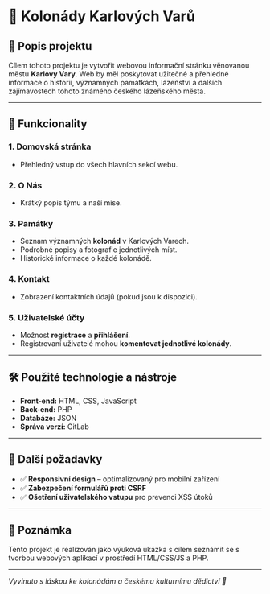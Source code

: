 # 🌿 Kolonády Karlových Varů

## 📝 Popis projektu
Cílem tohoto projektu je vytvořit webovou informační stránku věnovanou městu **Karlovy Vary**. Web by měl poskytovat užitečné a přehledné informace o historii, významných památkách, lázeňství a dalších zajímavostech tohoto známého českého lázeňského města.

---

## 🔧 Funkcionality

### 1. Domovská stránka
- Přehledný vstup do všech hlavních sekcí webu.

### 2. O Nás
- Krátký popis týmu a naší mise.

### 3. Památky
- Seznam významných **kolonád** v Karlových Varech.
- Podrobné popisy a fotografie jednotlivých míst.
- Historické informace o každé kolonádě.

### 4. Kontakt
- Zobrazení kontaktních údajů (pokud jsou k dispozici).

### 5. Uživatelské účty
- Možnost **registrace** a **přihlášení**.
- Registrovaní uživatelé mohou **komentovat jednotlivé kolonády**.

---

## 🛠 Použité technologie a nástroje

- **Front-end:** HTML, CSS, JavaScript  
- **Back-end:** PHP  
- **Databáze:** JSON  
- **Správa verzí:** GitLab  

---

## 📱 Další požadavky

- ✅ **Responsivní design** – optimalizovaný pro mobilní zařízení  
- ✅ **Zabezpečení formulářů proti CSRF**  
- ✅ **Ošetření uživatelského vstupu** pro prevenci XSS útoků  

---

## 📌 Poznámka
Tento projekt je realizován jako výuková ukázka s cílem seznámit se s tvorbou webových aplikací v prostředí HTML/CSS/JS a PHP.

---

*Vyvinuto s láskou ke kolonádám a českému kulturnímu dědictví 💙*
